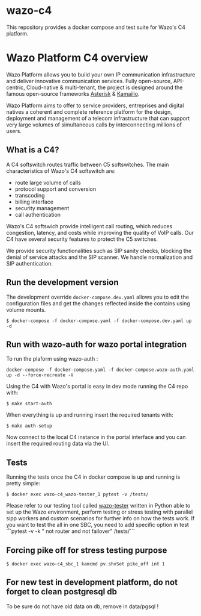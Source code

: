 # wazo-c4

This repository provides a docker compose and test suite for Wazo's C4 platform.

# Wazo Platform C4 overview

Wazo Platform allows you to build your own IP communication infrastructure and deliver innovative communication services. Fully open-source, API-centric, Cloud-native & multi-tenant, the project is designed around the famous open-source frameworks [Asterisk](https://www.asterisk.org/) & [Kamailio](https://www.kamailio.org/w/).

Wazo Platform aims to offer to service providers, entreprises and digital natives a coherent and complete reference platform for the design, deployment and management of a telecom infrastructure that can support very large volumes of simultaneous calls by interconnecting millions of users.

## What is a C4?

A C4 softswitch routes traffic between C5 softswitches.
The main characteristics of Wazo's C4 softswitch are:

* route large volume of calls
* protocol support and conversion
* transcoding
* billing interface
* security management
* call authentication

Wazo's C4 softswich provide intelligent call routing, which reduces congestion, latency, and costs while improving the quality of VoIP calls. Our C4 have several security features to protect the C5 switches.

We provide security functionalities such as SIP sanity checks, blocking the denial of service attacks and the SIP scanner. We handle normalization and SIP authentication.

## Run the development version

The development override `docker-compose.dev.yaml` allows you to edit the configuration files and get the changes reflected inside the contains using volume mounts.

```
$ docker-compose -f docker-compose.yaml -f docker-compose.dev.yaml up -d
```

## Run with wazo-auth for wazo portal integration

To run the plaform using wazo-auth :

```
docker-compose -f docker-compose.yaml -f docker-compose.wazo-auth.yaml up -d --force-recreate -V
```

Using the C4 with Wazo's portal is easy in dev mode running the C4 repo with:
```
$ make start-auth
```

When everything is up and running insert the required tenants with:
```
$ make auth-setup
```

Now connect to the local C4 instance in the portal interface and you can insert the required routing data via the UI.

## Tests

Running the tests once the C4 in docker compose is up and running is pretty simple:

```
$ docker exec wazo-c4_wazo-tester_1 pytest -v /tests/
```

Please refer to our testing tool called [wazo-tester](https://github.com/wazo-platform/wazo-tester) written in Python able to set up the Wazo environment, perform testing or stress testing with parallel sipp workers and custom scenarios for further info on how the tests work.
If you want to test the all in one SBC, you need to add specific option in test `̀̀``pytest -v -k " not router and not failover" /tests/```

## Forcing pike off for stress testing purpose
```
$ docker exec wazo-c4_sbc_1 kamcmd pv.shvSet pike_off int 1
```

## For new test in development platform, do not forget to clean postgresql db
To be sure do not have old data on db, remove in data/pgsql !
